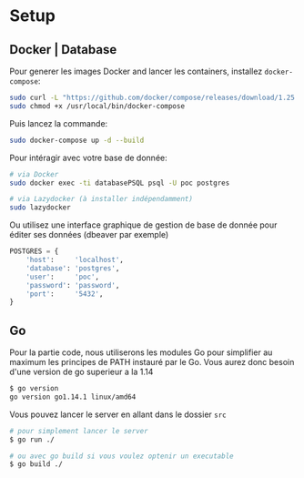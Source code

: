 # Setup

## Docker | Database

Pour generer les images Docker and lancer les containers, installez `docker-compose`:
```sh
sudo curl -L "https://github.com/docker/compose/releases/download/1.25.4/docker-compose-$(uname -s)-$(uname -m)" -o /usr/local/bin/docker-compose
sudo chmod +x /usr/local/bin/docker-compose
```

Puis lancez la commande:
```sh
sudo docker-compose up -d --build
```

Pour intéragir avec votre base de donnée:
```sh
# via Docker
sudo docker exec -ti databasePSQL psql -U poc postgres

# via Lazydocker (à installer indépendamment)
sudo lazydocker
```

Ou utilisez une interface graphique de gestion de base de donnée pour éditer ses données (dbeaver par exemple)

```python
POSTGRES = {
    'host':     'localhost',
    'database': 'postgres',
    'user':     'poc',
    'password': 'password',
    'port':     '5432',
}
```

## Go

Pour la partie code, nous utiliserons les modules Go pour simplifier au maximum les principes de PATH instauré par le Go.
Vous aurez donc besoin d'une version de go superieur a la 1.14

```sh
$ go version
go version go1.14.1 linux/amd64
```

Vous pouvez lancer le server en allant dans le dossier `src`
```sh
# pour simplement lancer le server
$ go run ./

# ou avec go build si vous voulez optenir un executable
$ go build ./
```